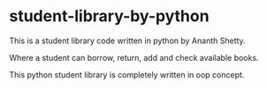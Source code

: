 # student-library-by-python
This is a student library code written in python by Ananth Shetty.

Where a student can  borrow, return, add and check available books.
  
This python student library is completely written in oop concept.
